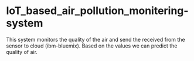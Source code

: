 # IoT_based_air_pollution_monitering-system

This system monitors the quality of the air and send the received from the sensor to cloud (ibm-bluemix). Based on the values we can predict the quality of air.
